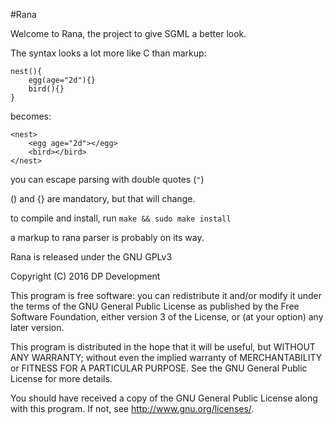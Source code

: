 #Rana

Welcome to Rana, the project to give SGML a better look.

The syntax looks a lot more like C than markup:

	nest(){
		egg(age="2d"){}
		bird(){}
	}

becomes:

	<nest>
		<egg age="2d"></egg>
		<bird></bird>
	</nest>

you can escape parsing with double quotes (`"`)

() and {} are mandatory, but that will change.

to compile and install, run `make && sudo make install`

a markup to rana parser is probably on its way.

Rana is released under the GNU GPLv3

Copyright (C) 2016 DP Development

This program is free software: you can redistribute it and/or modify
it under the terms of the GNU General Public License as published by
the Free Software Foundation, either version 3 of the License, or
(at your option) any later version.

This program is distributed in the hope that it will be useful,
but WITHOUT ANY WARRANTY; without even the implied warranty of
MERCHANTABILITY or FITNESS FOR A PARTICULAR PURPOSE.  See the
GNU General Public License for more details.

You should have received a copy of the GNU General Public License
along with this program.  If not, see <http://www.gnu.org/licenses/>.